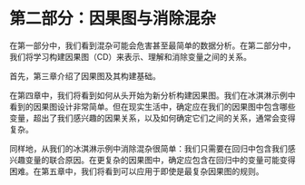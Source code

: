 # 第二部分：因果图与消除混杂

在第一部分中，我们看到混杂可能会危害甚至最简单的数据分析。在第二部分中，我们将学习构建因果图（CD）来表示、理解和消除变量之间的关系。

首先，第三章介绍了因果图及其构建基础。

在第四章中，我们将看到如何从头开始为新分析构建因果图。我们在冰淇淋示例中看到的因果图设计非常简单。但在现实生活中，确定应在我们的因果图中包含哪些变量，超出了我们感兴趣的因果关系，以及如何确定它们之间的关系，通常会变得复杂。

同样地，从我们的冰淇淋示例中消除混杂很简单：我们只需要在回归中包含我们感兴趣变量的联合原因。在更复杂的因果图中，确定应包含在回归中的变量可能变得困难。在第五章中，我们将看到可以应用于即使是最复杂因果图的规则。
